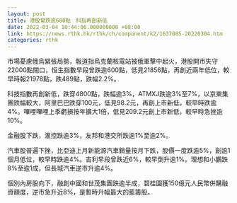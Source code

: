 ```yaml
---
layout: post
title: 港股曾跌逾600點　科指再創新低
date: 2022-03-04 10:44:06.000000000 +08:00
link: https://news.rthk.hk/rthk/ch/component/k2/1637085-20220304.htm
categories: rthk
---
```


市場憂慮俄烏緊張局勢，報道指烏克蘭核電站被俄軍擊中起火，港股開市失守22000點關口，恒生指數早段曾跌逾600點，低見21856點，再創近兩年低位，較早時報21978點，跌489點，跌幅2.2%。

科技指數再創新低，跌穿4800點，跌幅逾3%，ATMXJ跌逾3%至7%，以京東集團跌幅較大，阿里巴巴跌穿100元，低見98.2元，再創上市新低，較早時跌逾4%。嗶哩嗶哩上季虧損按年擴大1倍，低見209.2元創上市新低，較早時急挫逾10%。

金融股下跌，滙控跌逾3%，友邦和港交所跌逾1%至逾2%。

汽車股普遍下挫，比亞迪上月新能源汽車銷量按月下跌，股價一度跌逾5%，創逾1個月低位，較早時跌逾4%。吉利早段曾跌近6%，較早倒升逾1%。理想和小鵬跌8%至逾1成，但長城汽車逆市升逾4%。

個別內房股向下，融創中國和世茂集團跌逾半成，碧桂園獲150億元人民幣併購融資額度，逆市急升近8%，是暫時升幅最大的藍籌股。
